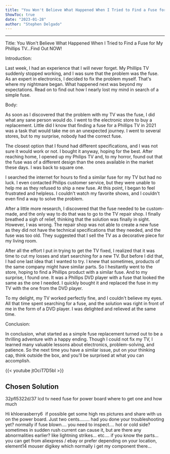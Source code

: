 ```yaml
---
title: "You Won't Believe What Happened When I Tried to Find a Fuse for My Phillips TV...Find Out NOW!"
ShowToc: true 
date: "2023-01-28"
author: "Stephen Delgado"
---
```

*****
Title: You Won't Believe What Happened When I Tried to Find a Fuse for My Phillips TV...Find Out NOW!

Introduction:

Last week, I had an experience that I will never forget. My Phillips TV suddenly stopped working, and I was sure that the problem was the fuse. As an expert in electronics, I decided to fix the problem myself. That's where my nightmare began. What happened next was beyond my expectations. Read on to find out how I nearly lost my mind in search of a simple fuse.

Body:

As soon as I discovered that the problem with my TV was the fuse, I did what any sane person would do. I went to the electronic store to buy a replacement. Little did I know that finding a fuse for a Phillips TV in 2021 was a task that would take me on an unexpected journey. I went to several stores, but to my surprise, nobody had the correct fuse.

The closest option that I found had different specifications, and I was not sure it would work or not. I bought it anyway, hoping for the best. After reaching home, I opened up my Philips TV and, to my horror, found out that the fuse was of a different design than the ones available in the market these days. I was back to square one.

I searched the internet for hours to find a similar fuse for my TV but had no luck. I even contacted Philips customer service, but they were unable to help me as they refused to ship a new fuse. At this point, I began to feel frustrated and helpless. I couldn't watch my favorite shows, and I couldn't even find a way to solve the problem.

After a little more research, I discovered that the fuse needed to be custom-made, and the only way to do that was to go to the TV repair shop. I finally breathed a sigh of relief, thinking that the solution was finally in sight. However, I was wrong. The repair shop was not able to create a new fuse as they did not have the technical specifications that they needed, and the fuse was too old. They suggested that I sell the TV as a decorative piece for my living room.

After all the effort I put in trying to get the TV fixed, I realized that it was time to cut my losses and start searching for a new TV. But before I did that, I had one last idea that I wanted to try. I knew that sometimes, products of the same company might have similar parts. So I hesitantly went to the store, hoping to find a Phillips product with a similar fuse. And to my surprise, I found one. It was a Phillips DVD player with a fuse that looked the same as the one I needed. I quickly bought it and replaced the fuse in my TV with the one from the DVD player.

To my delight, my TV worked perfectly fine, and I couldn't believe my eyes. All that time spent searching for a fuse, and the solution was right in front of me in the form of a DVD player. I was delighted and relieved at the same time.

Conclusion:

In conclusion, what started as a simple fuse replacement turned out to be a thrilling adventure with a happy ending. Though I could not fix my TV, I learned many valuable lessons about electronics, problem-solving, and patience. So the next time you have a similar issue, put on your thinking cap, think outside the box, and you'll be surprised at what you can accomplish.

{{< youtube jtOciT7D5bI >}} 



## Chosen Solution
 32pfl5322d/37 lcd tv need fuse for power board where to get one and how much

 Hi khloerasberry6 
if possible get some high res pictures and share with us on the power board.
Just two cents…….. had you done your troubleshooting yet?
normally if fuse blown…. you need to inspect…. hot or cold side?
sometimes in sudden rush current can cause it, but are there any abnormalities earlier?
like lightning strikes… etc….
if you know the parts… you can get from aliexpress / ebay or prefer depending on your location,
element14
mouser
digikey
which normally i get my component there…




